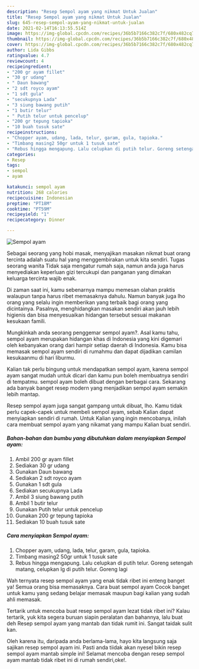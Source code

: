 ```yaml
---
description: "Resep Sempol ayam yang nikmat Untuk Jualan"
title: "Resep Sempol ayam yang nikmat Untuk Jualan"
slug: 645-resep-sempol-ayam-yang-nikmat-untuk-jualan
date: 2021-02-14T16:13:55.514Z
image: https://img-global.cpcdn.com/recipes/36b5b7166c382c7f/680x482cq70/sempol-ayam-foto-resep-utama.jpg
thumbnail: https://img-global.cpcdn.com/recipes/36b5b7166c382c7f/680x482cq70/sempol-ayam-foto-resep-utama.jpg
cover: https://img-global.cpcdn.com/recipes/36b5b7166c382c7f/680x482cq70/sempol-ayam-foto-resep-utama.jpg
author: Lida Gibbs
ratingvalue: 4.7
reviewcount: 4
recipeingredient:
- "200 gr ayam fillet"
- "30 gr udang"
- " Daun bawang"
- "2 sdt royco ayam"
- "1 sdt gula"
- "secukupnya Lada"
- "3 siung bawang putih"
- "1 butir telur"
- " Putih telur untuk pencelup"
- "200 gr tepung tapioka"
- "10 buah tusuk sate"
recipeinstructions:
- "Chopper ayam, udang, lada, telur, garam, gula, tapioka."
- "Timbang masing2 50gr untuk 1 tusuk sate"
- "Rebus hingga mengapung. Lalu celupkan di putih telur. Goreng setengah matang, celupkan lg di putih telur. Goreng lagi"
categories:
- Resep
tags:
- sempol
- ayam

katakunci: sempol ayam 
nutrition: 268 calories
recipecuisine: Indonesian
preptime: "PT18M"
cooktime: "PT59M"
recipeyield: "1"
recipecategory: Dinner

---
```



![Sempol ayam](https://img-global.cpcdn.com/recipes/36b5b7166c382c7f/680x482cq70/sempol-ayam-foto-resep-utama.jpg)

Sebagai seorang yang hobi masak, menyajikan masakan nikmat buat orang tercinta adalah suatu hal yang menggembirakan untuk kita sendiri. Tugas seorang  wanita Tidak saja mengatur rumah saja, namun anda juga harus menyediakan keperluan gizi tercukupi dan panganan yang dimakan keluarga tercinta wajib enak.

Di zaman  saat ini, kamu sebenarnya mampu memesan olahan praktis walaupun tanpa harus ribet memasaknya dahulu. Namun banyak juga lho orang yang selalu ingin memberikan yang terbaik bagi orang yang dicintainya. Pasalnya, menghidangkan masakan sendiri akan jauh lebih higienis dan bisa menyesuaikan hidangan tersebut sesuai makanan kesukaan famili. 



Mungkinkah anda seorang penggemar sempol ayam?. Asal kamu tahu, sempol ayam merupakan hidangan khas di Indonesia yang kini digemari oleh kebanyakan orang dari hampir setiap daerah di Indonesia. Kamu bisa memasak sempol ayam sendiri di rumahmu dan dapat dijadikan camilan kesukaanmu di hari liburmu.

Kalian tak perlu bingung untuk mendapatkan sempol ayam, karena sempol ayam sangat mudah untuk dicari dan kamu pun boleh membuatnya sendiri di tempatmu. sempol ayam boleh dibuat dengan berbagai cara. Sekarang ada banyak banget resep modern yang menjadikan sempol ayam semakin lebih mantap.

Resep sempol ayam juga sangat gampang untuk dibuat, lho. Kamu tidak perlu capek-capek untuk membeli sempol ayam, sebab Kalian dapat menyiapkan sendiri di rumah. Untuk Kalian yang ingin mencobanya, inilah cara membuat sempol ayam yang nikamat yang mampu Kalian buat sendiri.

<!--inarticleads1-->

##### Bahan-bahan dan bumbu yang dibutuhkan dalam menyiapkan Sempol ayam:

1. Ambil 200 gr ayam fillet
1. Sediakan 30 gr udang
1. Gunakan  Daun bawang
1. Sediakan 2 sdt royco ayam
1. Gunakan 1 sdt gula
1. Sediakan secukupnya Lada
1. Ambil 3 siung bawang putih
1. Ambil 1 butir telur
1. Gunakan  Putih telur untuk pencelup
1. Gunakan 200 gr tepung tapioka
1. Sediakan 10 buah tusuk sate




<!--inarticleads2-->

##### Cara menyiapkan Sempol ayam:

1. Chopper ayam, udang, lada, telur, garam, gula, tapioka.
1. Timbang masing2 50gr untuk 1 tusuk sate
1. Rebus hingga mengapung. Lalu celupkan di putih telur. Goreng setengah matang, celupkan lg di putih telur. Goreng lagi




Wah ternyata resep sempol ayam yang enak tidak ribet ini enteng banget ya! Semua orang bisa memasaknya. Cara buat sempol ayam Cocok banget untuk kamu yang sedang belajar memasak maupun bagi kalian yang sudah ahli memasak.

Tertarik untuk mencoba buat resep sempol ayam lezat tidak ribet ini? Kalau tertarik, yuk kita segera buruan siapin peralatan dan bahannya, lalu buat deh Resep sempol ayam yang mantab dan tidak rumit ini. Sangat taidak sulit kan. 

Oleh karena itu, daripada anda berlama-lama, hayo kita langsung saja sajikan resep sempol ayam ini. Pasti anda tiidak akan nyesel bikin resep sempol ayam mantab simple ini! Selamat mencoba dengan resep sempol ayam mantab tidak ribet ini di rumah sendiri,oke!.

